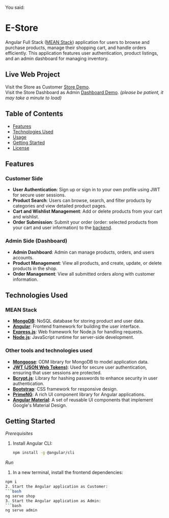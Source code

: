 
You said:
# E-Store
Angular Full Stack ([MEAN Stack](#MEAN-Stack)) application for users to browse and purchase products, manage their shopping cart, and handle orders efficiently. This application features user authentication, product listings, and an admin dashboard for managing inventory.

## Live Web Project
Visit the Store as Customer [Store Demo](https://e-commerce-86f86.web.app). <br>
Visit the Store Dashboard as Admin [Dashboard Demo](https://dashboard-5b2fd.web.app/dashboard).
*(please be patient, it may take a minute to load)*

## Table of Contents
- [Features](#features)
- [Technologies Used](#technologies-used)
- [Usage](#usage)
- [Getting Started](#getting-started)
- [License](#license)

## Features
### Customer Side
- **User Authentication**: Sign up or sign in to your own profile using JWT for secure user sessions.
- **Product Search**: Users can browse, search, and filter products by categories and view detailed product pages.
- **Cart and Wishlist Management**: Add or delete products from your cart and wishlist.
- **Order Submission**: Submit your order (order: selected products from your cart and user information) to the [backend](#Admin-Side-Dashboard).

### Admin Side (Dashboard)
- **Admin Dashboard**: Admin can manage products, orders, and users accounts.
- **Product Management**: View all products, and create, update, or delete products in the shop.
- **Order Management**: View all submitted orders along with customer information.


## Technologies Used
### MEAN Stack
- **[MongoDB](https://www.mongodb.com/)**: NoSQL database for storing product and user data.
- **[Angular](https://angular.io/)**: Frontend framework for building the user interface.
- **[Express.js](https://expressjs.com/)**: Web framework for Node.js for handling requests.
- **[Node.js](https://nodejs.org/)**: JavaScript runtime for server-side development.
### Other tools and technologies used
- **[Mongoose](https://mongoosejs.com/)**: ODM library for MongoDB to model application data.
- **[JWT (JSON Web Tokens)](https://jwt.io/)**: Used for secure user authentication, ensuring that user sessions are protected.
- **[Bcrypt.js](https://www.npmjs.com/package/bcrypt)**: Library for hashing passwords to enhance security in user authentication.
- **[Bootstrap](https://getbootstrap.com/)**: CSS framework for responsive design.
- **[PrimeNG](https://www.primefaces.org/primeng/)**: A rich UI component library for Angular applications.
- **[Angular Material](https://material.angular.io/)**: A set of reusable UI components that implement Google's Material Design.


## Getting Started

*Prerequisites*
1. Install Angular CLI:
   ```bash
   npm install -g @angular/cli

*Run*
1. In a new terminal, install the frontend dependencies:
  ```bash
  npm i
2. Start the Angular application as Customer:
  ```bash
  ng serve shop
3. Start the Angular application as Admin:
  ```bash
  ng serve admin

